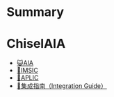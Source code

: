 # Summary

# ChiselAIA

* [😺AIA](./index.md)
* [📩IMSIC](./imsic.md)
* [🧶APLIC](./aplic.md)
* [🧭集成指南（Integration Guide）](./integration.md)
